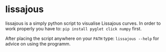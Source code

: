 # lissajous
lissajous is a simply python script to visualise Lissajous curves.
In order to work properly you have to:
```pip install pyglet click numpy``` first.

After placing the script anywhere on your ```PATH``` type:
```lissajous --help``` for advice on using the programm.
